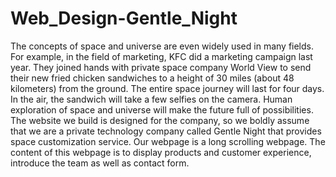 # Web_Design-Gentle_Night
The concepts of space and universe are even widely used in many fields. For example, in the field of marketing, KFC did a marketing campaign last year. They joined hands with private space company World View to send their new fried chicken sandwiches to a height of 30 miles (about 48 kilometers) from the ground. The entire space journey will last for four days. In the air, the sandwich will take a few selfies on the camera. Human exploration of space and universe will make the future full of possibilities. The website we build is designed for the company, so we boldly assume that we are a private technology company called Gentle Night that provides space customization service. Our webpage is a long scrolling webpage. The content of this webpage is to display products and customer experience, introduce the team as well as contact form. 
